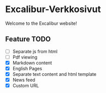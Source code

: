 # Excalibur-Verkkosivut
Welcome to the Excalibur website!

## Feature TODO
- [ ] Separate js from html
- [ ] Pdf viewing
- [X] Markdown content
- [X] English Pages
- [X] Separate text content and html template
- [X] News feed
- [X] Custom URL
